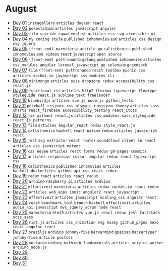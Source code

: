 # August

- [Day 01](08-01-2016.md) `instagallery` `articles docker react`
- [Day 02](08-02-2016.md) `pokestadium` `articles javascript angular` 
- [Day 03](08-03-2016.md) `film suicide squad` `english` `articles css svg accessible_ui`
- [Day 04](08-04-2016.md) `my coding style` `published imhomovies` `es6` `articles css design svg jquery`
- [Day 05](08-05-2016.md) `(front-end) marmiteria` `article go` `calisthenics` `published imhomovies` `es6 videos` `react` `javascript` `open source`
- [Day 06](08-06-2016.md) `(front-end) poltronando` `golang` `published imhomovies` `articles css_modules angular laravel_javascript go selenium` `greensock`
- [Day 07](08-07-2016.md) `film` `(front-end) poltronando` `react toolbox` `picnic css` `articles socket.io javascript css_modules cli`
- [Day 08](08-08-2016.md) `minimongo` `articles scss dropzone redux accessibility css react.js`
- [Day 09](08-09-2016.md) `functional css` `articles http2 flexbox typescript flowtype styleguide react.js sublime_text freelancer` 
- [Day 10](08-10-2016.md) `bluebirdjs` `articles vue.js node.js python_tests`
- [Day 11](08-11-2016.md) `pokeball css` `pure css olympic rings` `poo theory` `articles sass charts react_firebase accessibility_testing react_itcss`
- [Day 12](08-12-2016.md) `jsx without react.js` `articles css_modules sass_styleguide react.js_patterns`
- [Day 13](08-13-2016.md) `film` `articles angular_react redux style_react.js`
- [Day 14](08-14-2016.md) `calisthenics` `haskell` `react native` `redux` `articles javascript react`
- [Day 15](08-15-2016.md) `jest` `svg extractor` `react router` `soundCloud client in react` `articles css javascript meteor`
- [Day 16](08-16-2016.md) `css eevee` `articles react forms redux gh-pages commits` 
- [Day 17](08-17-2016.md) `articles responsive cursor angular redux react typescript css` 
- [Day 18](08-18-2016.md) `calisthenics` `published imhomovies` `articles haskell_dockerfiles github api css react_redux`
- [Day 19](08-19-2016.md) `redux` `react` `articles react redux`
- [Day 20](08-20-2016.md) `arduino` `raspberry pi` `articles arduino`
- [Day 21](08-21-2016.md) `effectiveit` `marmiteria` `articles redux socket.io react redux`
- [Day 22](08-22-2016.md) `articles web_apps ionic angular2 react javascript`
- [Day 23](08-23-2016.md) `effectiveit` `articles javascript scaling_css angular react`
- [Day 24](08-24-2016.md) `react` `benchmark_tool` `brunch` `haskell` `effectiveit` `articles audio_api javascript mvc_jquery_scrum node react`
- [Day 25](08-25-2016.md) `marmiteria` `html5` `articles vue.js react_redux jest fullstack scss_sass`
- [Day 26](08-26-2016.md) `riot.js` `articles css_animation svg husky github_pages hexo react_angular react`
- [Day 27](08-27-2016.md) `braziljs` `arduino` `johnny-five` `nervermind` `gpaixao` `hackertyper` `johnny-five` `article postcss` 
- [Day 28](08-28-2016.md) `mockaroo` `coding math` `web fundamentals` `articles service_worker arduino_node.js`
- [Day 29](08-29-2016.md)
- [Day 30](08-30-2016.md)
- [Day 31](08-31-2016.md)
